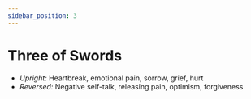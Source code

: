 ```yaml
---
sidebar_position: 3
---
```


# Three of Swords

- *Upright:* Heartbreak, emotional pain, sorrow, grief, hurt
- *Reversed:* Negative self-talk, releasing pain, optimism, forgiveness